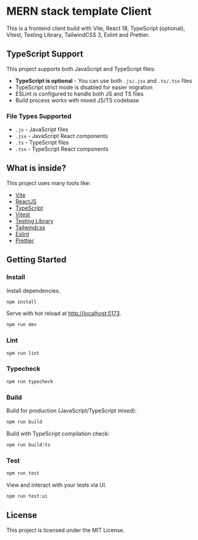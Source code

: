 
# MERN stack template Client

This is a frontend client build with Vite, React 18, TypeScript (optional), Vitest, Testing Library, TailwindCSS 3, Eslint and Prettier.

## TypeScript Support

This project supports both JavaScript and TypeScript files:

- **TypeScript is optional** - You can use both `.js/.jsx` and `.ts/.tsx` files
- TypeScript strict mode is disabled for easier migration
- ESLint is configured to handle both JS and TS files
- Build process works with mixed JS/TS codebase

### File Types Supported
- `.js` - JavaScript files
- `.jsx` - JavaScript React components
- `.ts` - TypeScript files
- `.tsx` - TypeScript React components

## What is inside?

This project uses many tools like:

- [Vite](https://vitejs.dev)
- [ReactJS](https://reactjs.org)
- [TypeScript](https://www.typescriptlang.org)
- [Vitest](https://vitest.dev)
- [Testing Library](https://testing-library.com)
- [Tailwindcss](https://tailwindcss.com)
- [Eslint](https://eslint.org)
- [Prettier](https://prettier.io)

## Getting Started

### Install

Install dependencies.

```bash
npm install
```

Serve with hot reload at <http://localhost:5173>.

```bash
npm run dev
```

### Lint

```bash
npm run lint
```

### Typecheck

```bash
npm run typecheck
```

### Build

Build for production (JavaScript/TypeScript mixed):

```bash
npm run build
```

Build with TypeScript compilation check:

```bash
npm run build:ts
```

### Test

```bash
npm run test
```

View and interact with your tests via UI.

```bash
npm run test:ui
```

## License

This project is licensed under the MIT License.

